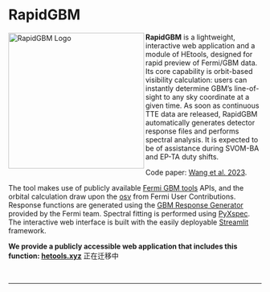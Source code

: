 # RapidGBM

<img align="left" src="https://github.com/user-attachments/assets/05c4d00c-ae6a-44cf-bf41-daa95e63b75b" alt="RapidGBM Logo" width="270"/>

**RapidGBM** is a lightweight, interactive web application and a module of HEtools, designed for rapid preview of Fermi/GBM data. Its core capability is orbit-based visibility calculation: users can instantly determine GBM’s line-of-sight to any sky coordinate at a given time. As soon as continuous TTE data are released, RapidGBM automatically generates detector response files and performs spectral analysis. It is expected to be of assistance during SVOM-BA and EP-TA duty shifts.

Code paper: [Wang et al. 2023](https://arxiv.org/abs/2303.11083).

The tool makes use of publicly available [Fermi GBM tools](https://fermi.gsfc.nasa.gov/ssc/data/analysis/gbm/gbm_data_tools/gdt-docs/) APIs, and the orbital calculation draw upon the [osv](https://fermi.gsfc.nasa.gov/ssc/data/analysis/user/Fermi_GBM_OrbitalBackgroundTool.pdf) from Fermi User Contributions. Response functions are generated using the [GBM Response Generator](https://fermi.gsfc.nasa.gov/ssc/data/analysis/gbm/DOCUMENTATION.html) provided by the Fermi team. Spectral fitting is performed using [PyXspec](https://heasarc.gsfc.nasa.gov/xanadu/xspec/python/html/index.html). The interactive web interface is built with the easily deployable [Streamlit](https://streamlit.io) framework.


**We provide a publicly accessible web application that includes this function: [hetools.xyz](http:hetools.xyz)**
正在迁移中


<br clear="left"/>

---
